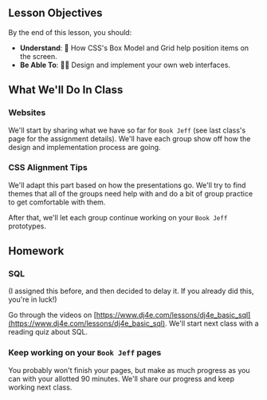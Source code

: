 ## Lesson Objectives
By the end of this lesson, you should:

- **Understand**: 🥡 How CSS's Box Model and Grid help position items on the screen.
- **Be Able To**: 👩‍🎨 Design and implement your own web interfaces.


## What We'll Do In Class

### Websites

We'll start by sharing what we have so far for `Book Jeff` (see last class's page for the assignment details). We'll have each group show off how the design and implementation process are going.


### CSS Alignment Tips

We'll adapt this part based on how the presentations go. We'll try to find themes that all of the groups need help with and do a bit of group practice to get comfortable with them.

After that, we'll let each group continue working on your `Book Jeff` prototypes.



## Homework

### SQL

(I assigned this before, and then decided to delay it. If you already did this, you're in luck!)

Go through the videos on [https://www.dj4e.com/lessons/dj4e_basic_sql](https://www.dj4e.com/lessons/dj4e_basic_sql). We'll start next class with a reading quiz about SQL.

### Keep working on your `Book Jeff` pages

You probably won't finish your pages, but make as much progress as you can with your allotted 90 minutes. We'll share our progress and keep working next class.